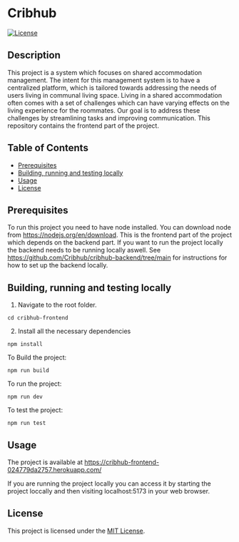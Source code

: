 # Cribhub

[![License](https://img.shields.io/badge/license-MIT-blue.svg)](LICENSE)

## Description

This project is a system which focuses on shared accommodation management. The intent for this management system is to have a centralized platform, which is tailored towards addressing the needs of users living in communal living space. Living in a shared accommodation often comes with a set of challenges which can have varying effects on the living experience for the roommates. Our goal is to address these challenges by streamlining tasks and improving communication. This repository contains the frontend part of the project.

## Table of Contents

- [Prerequisites](#prerequisites)
- [Building, running and testing locally](#building-running-and-testing-locally)
- [Usage](#usage)
- [License](#license)

## Prerequisites

To run this project you need to have node installed. You can download node from https://nodejs.org/en/download.
This is the frontend part of the project which depends on the backend part. If you want to run the project locally the backend needs to be running locally aswell. See https://github.com/Cribhub/cribhub-backend/tree/main for instructions for how to set up the backend locally.


## Building, running and testing locally

1. Navigate to the root folder.

```
cd cribhub-frontend
```

2. Install all the necessary dependencies

```
npm install
```

To Build the project:

```
npm run build
```

To run the project:

```
npm run dev
```

To test the project:

```
npm run test
```

## Usage

The project is available at https://cribhub-frontend-024779da2757.herokuapp.com/

If you are running the project locally you can access it by starting the project loccally and then visiting localhost:5173 in your web browser.

## License

This project is licensed under the [MIT License](LICENSE).
